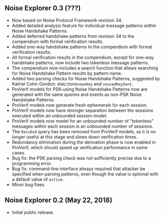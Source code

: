## Noise Explorer 0.3 (???)
- Now based on Noise Protocol Framework revision 34.
- Added detailed analysis feature for individual message patterns within Noise Handshake Patterns.
- Added deferred handshake patterns from revision 34 to the compendium with formal verification results.
- Added one-way handshake patterns to the compendium with formal verification results.
- All formal verification results in the compendium, except for one-way handshake patterns, now include two tokenless message patterns.
- The compendium now includes a search function that allows searching for Noise Handshake Pattern results by pattern name.
- Added two parsing checks for Noise Handshake Patterns, suggested by Katriel Cohn-Gordon: `dhWithUnknownKey` and `unusedKeySent`.
- ProVerif models for PSK-using Noise Handshake Patterns now are generated with the same queries and events as non-PSK Noise Handshake Patterns.
- ProVerif models now generate fresh ephemerals for each session.
- ProVerif models now have stronger separation between the sessions executed within an unbounded session model.
- ProVerif models now model for an unbounded number of "tokenless" messages within each session in an unbounded number of sessions.
- The `RecvEnd` query has been removed from ProVerif models, as it is no longer useful at this stage and slows down verification times.
- Redundancy elimination during the derivation phase is now enabled in ProVerif, which should speed up verification performance in some cases.
- Bug fix: the PSK parsing check was not sufficiently precise due to a programming error.
- Bug fix: command-line interface always required that attacker be specified when parsing patterns, even though the value is optional with a default value of `active`.
- Minor bug fixes.

## Noise Explorer 0.2 (May 22, 2018)
- Initial public release.